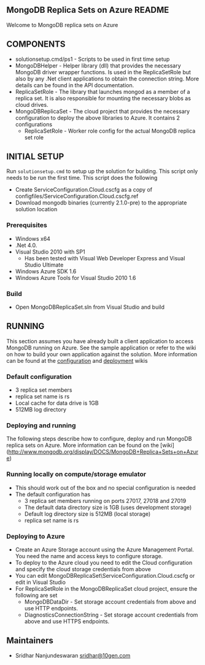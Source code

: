 ## MongoDB Replica Sets on Azure README
Welcome to MongoDB replica sets on Azure

## COMPONENTS
  * solutionsetup.cmd/ps1 - Scripts to be used in first time setup
  * MongoDBHelper - Helper library (dll) that provides the necessary MongoDB driver wrapper functions. 
                  Is used in the ReplicaSetRole but also by any .Net client applications to obtain the 
                  connection string. More details can be found in the API documentation.
  * ReplicaSetRole - The library that launches mongod as a member of a replica set. It is also responsible
                   for mounting the necessary blobs as cloud drives.
  * MongoDBReplicaSet - The cloud project that provides the necessary configuration to deploy the above 
                      libraries to Azure. It contains 2 configurations
    * ReplicaSetRole - Worker role config for the actual MongoDB replica set role
                     
## INITIAL SETUP
Run `solutionsetup.cmd` to setup up the solution for building. This script only needs to be run the first time.
This script does the following

  * Create ServiceConfiguration.Cloud.cscfg as a copy of configfiles/ServiceConfiguration.Cloud.cscfg.ref
  * Download mongodb binaries (currently 2.1.0-pre) to the appropriate solution location

### Prerequisites
  * Windows x64
  * .Net 4.0.
  * Visual Studio 2010 with SP1
    * Has been tested with Visual Web Developer Express and Visual Studio Ultimate
  * Windows Azure SDK 1.6 
  * Windows Azure Tools for Visual Studio 2010 1.6

### Build
  * Open MongoDBReplicaSet.sln from Visual Studio and build

## RUNNING

This section assumes you have already built a client application to access MongoDB running on Azure. See 
the sample application or refer to the wiki on how to build your own application against the solution.
More information can be found at the [configuration](http://www.mongodb.org/display/DOCS/Azure+Configuration)
and [deployment](http://www.mongodb.org/display/DOCS/Azure+Deployment) wikis

### Default configuration
  * 3 replica set members
  * replica set name is rs
  * Local cache for data drive is 1GB
  * 512MB log directory

### Deploying and running

The following steps describe how to configure, deploy and run MongoDB replica sets on Azure. More information can be found on the [wiki] 
(http://www.mongodb.org/display/DOCS/MongoDB+Replica+Sets+on+Azure)

### Running locally on compute/storage emulator
  * This should work out of the box and no special configuration is needed
  * The default configuration has
    * 3 replica set members running on ports 27017, 27018 and 27019
    * The default data directory size is 1GB (uses development storage)
    * Default log directory size is 512MB (local storage)
    * replica set name is rs

### Deploying to Azure
  * Create an Azure Storage account using the Azure Management Portal. You need the name and access
    keys to configure storage.
  * To deploy to the Azure cloud you need to edit the Cloud configuration and specify the cloud storage credentials
    from above
  * You can edit MongoDBReplicaSet\ServiceConfiguration.Cloud.cscfg or edit in Visual Studio
  * For ReplicaSetRole in the MongoDBReplicaSet cloud project, ensure the following are set
    * MongoDBDataDir - Set storage account credentials from above and use HTTP endpoints.
    * DiagnosticsConnectionString - Set storage account credentials from above and use HTTPS endpoints.

## Maintainers
* Sridhar Nanjundeswaran       sridhar@10gen.com
